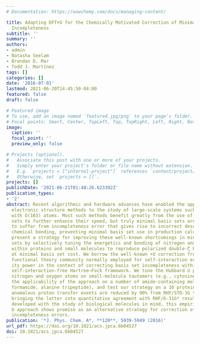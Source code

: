 ```yaml
---
# Documentation: https://wowchemy.com/docs/managing-content/

title: Adapting DFT+U for the Chemically Motivated Correction of Minimal Basis Set
  Incompleteness
subtitle: ''
summary: ''
authors:
- admin
- Natasha Seelam
- Brendan D. Mar
- Todd J. Martínez
tags: []
categories: []
date: '2016-07-01'
lastmod: 2021-06-20T14:45:50-04:00
featured: false
draft: false

# Featured image
# To use, add an image named `featured.jpg/png` to your page's folder.
# Focal points: Smart, Center, TopLeft, Top, TopRight, Left, Right, BottomLeft, Bottom, BottomRight.
image:
  caption: ''
  focal_point: ''
  preview_only: false

# Projects (optional).
#   Associate this post with one or more of your projects.
#   Simply enter your project's folder or file name without extension.
#   E.g. `projects = ["internal-project"]` references `content/project/deep-learning/index.md`.
#   Otherwise, set `projects = []`.
projects: []
publishDate: '2021-06-21T01:48:26.623392Z'
publication_types:
- '2'
abstract: Recent algorithmic and hardware advances have enabled the application of
  electronic structure methods to the study of large-scale systems such as proteins
  with O(103) atoms. Most such methods benefit greatly from the use of reduced basis
  sets to further enhance their speed, but truly minimal basis sets are well-known
  to suffer from incompleteness error that gives rise to incorrect descriptions of
  chemical bonding, preventing minimal basis set use in production calculations. We
  present a strategy for improving these well-known shortcomings in minimal basis
  sets by selectively tuning the energetics and bonding of nitrogen and oxygen atoms
  within proteins and small molecules to reproduce polarized double-ζ basis set geometries
  at minimal basis set cost. We borrow the well-known +U correction from the density
  functional theory community normally employed for self-interaction errors and demonstrate
  its power in the context of correcting basis set incompleteness within a formally
  self-interaction-free Hartree–Fock framework. We tune the Hubbard U parameters for
  nitrogen and oxygen atoms on small-molecule tautomers (e.g., cytosine), demonstrate
  the applicability of the approach on a number of amide-containing molecules (e.g.,
  formamide, alanine tripeptide), and test our strategy on a 10 protein test set where
  anomalous proton transfer events are reduced by 90% from RHF/STO-3G to RHF/STO-3G+U,
  bringing the latter into quantitative agreement with RHF/6-31G* results. Although
  developed with the study of biological molecules in mind, this empirically tuned
  U approach shows promise as an alternative strategy for correction of basis set
  incompleteness errors.
publication: '*J. Phys. Chem. A*, **120**, 5939-5949 (2016)'
url_pdf: https://doi.org/10.1021/acs.jpca.6b04527
doi: 10.1021/acs.jpca.6b04527
---
```

